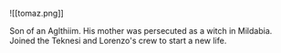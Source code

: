![[tomaz.png]]

Son of an Aglthiim. His mother was persecuted as a witch in Mildabia. Joined the Teknesi and Lorenzo's crew to start a new life. 